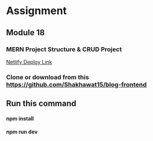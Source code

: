 # Assignment
## Module 18
### MERN Project Structure & CRUD Project

[Netlify Deploy Link](https://dainty-narwhal-7969f6.netlify.app/)

### Clone or download from this https://github.com/Shakhawat15/blog-frontend
## Run this command
#### npm install
#### npm run dev
